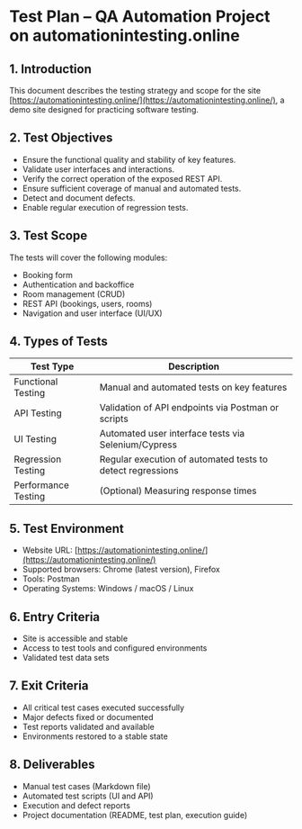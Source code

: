 # Test Plan – QA Automation Project on automationintesting.online

## 1. Introduction

This document describes the testing strategy and scope for the site [https://automationintesting.online/](https://automationintesting.online/), a demo site designed for practicing software testing.

## 2. Test Objectives

- Ensure the functional quality and stability of key features.
- Validate user interfaces and interactions.
- Verify the correct operation of the exposed REST API.
- Ensure sufficient coverage of manual and automated tests.
- Detect and document defects.
- Enable regular execution of regression tests.

## 3. Test Scope

The tests will cover the following modules:

- Booking form
- Authentication and backoffice
- Room management (CRUD)
- REST API (bookings, users, rooms)
- Navigation and user interface (UI/UX)

## 4. Types of Tests

| Test Type               | Description                                     |
|-------------------------|------------------------------------------------|
| Functional Testing      | Manual and automated tests on key features     |
| API Testing             | Validation of API endpoints via Postman or scripts |
| UI Testing              | Automated user interface tests via Selenium/Cypress |
| Regression Testing      | Regular execution of automated tests to detect regressions |
| Performance Testing     | (Optional) Measuring response times             |

## 5. Test Environment

- Website URL: [https://automationintesting.online/](https://automationintesting.online/)
- Supported browsers: Chrome (latest version), Firefox
- Tools: Postman
- Operating Systems: Windows / macOS / Linux

## 6. Entry Criteria

- Site is accessible and stable
- Access to test tools and configured environments
- Validated test data sets

## 7. Exit Criteria

- All critical test cases executed successfully
- Major defects fixed or documented
- Test reports validated and available
- Environments restored to a stable state

## 8. Deliverables

- Manual test cases (Markdown file)
- Automated test scripts (UI and API)
- Execution and defect reports
- Project documentation (README, test plan, execution guide)
